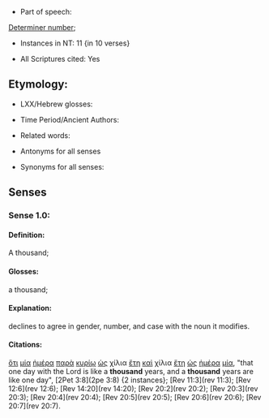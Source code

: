 * Part of speech: 

[Determiner number](http://ugg.readthedocs.io/en/latest/determiner_number.html); 

* Instances in NT: 11 {in 10 verses}

* All Scriptures cited: Yes

## Etymology: 

* LXX/Hebrew glosses: 

* Time Period/Ancient Authors: 

* Related words: 

* Antonyms for all senses

* Synonyms for all senses: 

## Senses 

### Sense 1.0: 

#### Definition: 

A thousand;  

#### Glosses: 

a thousand; 

#### Explanation: 

declines to agree in gender, number, and case with the noun it modifies.

#### Citations:

[ὅτι](../G37540/01.md) [μία](../G15200/01.md) [ἡμέρα](../G22500/01.md) [παρὰ](../G38440/01.md) [κυρίῳ](../G29620/01.md) [ὡς](../G56130/01.md) χίλια [ἔτη](../G20940/01.md) [καὶ](../G25320/01.md) χίλια [ἔτη](../G20940/01.md) [ὡς](../G56130/01.md) [ἡμέρα](../G22500/01.md) [μία](../G15200/01.md), "that one day with the Lord is like a **thousand** years, and a **thousand** years are like one day", [2Pet 3:8](2pe 3:8) {2 instances}; [Rev 11:3](rev 11:3); [Rev 12:6](rev 12:6); [Rev 14:20](rev 14:20); [Rev 20:2](rev 20:2); [Rev 20:3](rev 20:3); [Rev 20:4](rev 20:4); [Rev 20:5](rev 20:5); [Rev 20:6](rev 20:6); [Rev 20:7](rev 20:7).  
